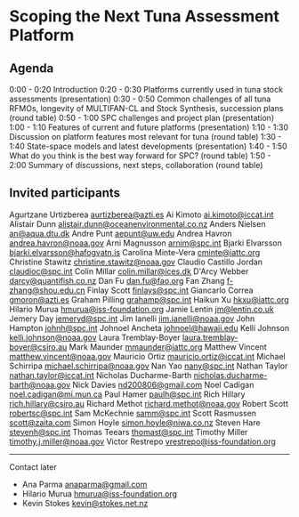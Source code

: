 # Scoping the Next Tuna Assessment Platform

## Agenda

0:00 - 0:20 Introduction
0:20 - 0:30 Platforms currently used in tuna stock assessments (presentation)
0:30 - 0:50 Common challenges of all tuna RFMOs, longevity of MULTIFAN-CL and
            Stock Synthesis, succession plans (round table)
0:50 - 1:00 SPC challenges and project plan (presentation)
1:00 - 1:10 Features of current and future platforms (presentation)
1:10 - 1:30 Discussion on platform features most relevant for tuna (round table)
1:30 - 1:40 State-space models and latest developments (presentation)
1:40 - 1:50 What do you think is the best way forward for SPC? (round table)
1:50 - 2:00 Summary of discussions, next steps, collaboration (round table)

## Invited participants

Agurtzane Urtizberea <aurtizberea@azti.es>
Ai Kimoto <ai.kimoto@iccat.int>
Alistair Dunn <alistair.dunn@oceanenvironmental.co.nz>
Anders Nielsen <an@aqua.dtu.dk>
Andre Punt <aepunt@uw.edu>
Andrea Havron <andrea.havron@noaa.gov>
Arni Magnusson <arnim@spc.int>
Bjarki Elvarsson <bjarki.elvarsson@hafogvatn.is>
Carolina Minte-Vera <cminte@iattc.org>
Christine Stawitz <christine.stawitz@noaa.gov>
Claudio Castillo Jordan <claudioc@spc.int>
Colin Millar <colin.millar@ices.dk>
D'Arcy Webber <darcy@quantifish.co.nz>
Dan Fu <dan.fu@fao.org>
Fan Zhang <f-zhang@shou.edu.cn>
Finlay Scott <finlays@spc.int>
Giancarlo Correa <gmoron@azti.es>
Graham Pilling <grahamp@spc.int>
Haikun Xu <hkxu@iattc.org>
Hilario Murua <hmurua@iss-foundation.org>
Jamie Lentin <jm@lentin.co.uk>
Jemery Day <jemeryd@spc.int>
Jim Ianelli <jim.ianelli@noaa.gov>
John Hampton <johnh@spc.int>
Johnoel Ancheta <johnoel@hawaii.edu>
Kelli Johnson <kelli.johnson@noaa.gov>
Laura Tremblay-Boyer <laura.tremblay-boyer@csiro.au>
Mark Maunder <mmaunder@iattc.org>
Matthew Vincent <matthew.vincent@noaa.gov>
Mauricio Ortiz <mauricio.ortiz@iccat.int>
Michael Schirripa <michael.schirripa@noaa.gov>
Nan Yao <nany@spc.int>
Nathan Taylor <nathan.taylor@iccat.int>
Nicholas Ducharme-Barth <nicholas.ducharme-barth@noaa.gov>
Nick Davies <nd200806@gmail.com>
Noel Cadigan <noel.cadigan@mi.mun.ca>
Paul Hamer <paulh@spc.int>
Rich Hillary <rich.hillary@csiro.au>
Richard Methot <richard.methot@noaa.gov>
Robert Scott <robertsc@spc.int>
Sam McKechnie <samm@spc.int>
Scott Rasmussen <scott@zaita.com>
Simon Hoyle <simon.hoyle@niwa.co.nz>
Steven Hare <stevenh@spc.int>
Thomas Teears <thomast@spc.int>
Timothy Miller <timothy.j.miller@noaa.gov>
Victor Restrepo <vrestrepo@iss-foundation.org>

---

Contact later

* Ana Parma <anaparma@gmail.com>
* Hilario Murua <hmurua@iss-foundation.org>
* Kevin Stokes <kevin@stokes.net.nz>
